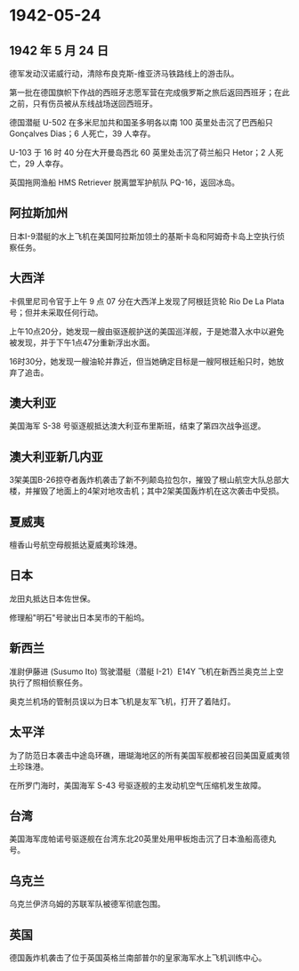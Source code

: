 # 1942-05-24

## 1942 年 5 月 24 日

德军发动汉诺威行动，清除布良克斯-维亚济马铁路线上的游击队。

第一批在德国旗帜下作战的西班牙志愿军营在完成俄罗斯之旅后返回西班牙；在此之前，只有伤员被从东线战场送回西班牙。

德国潜艇 U-502 在多米尼加共和国圣多明各以南 100 英里处击沉了巴西船只
Gonçalves Dias；6 人死亡，39 人幸存。

U-103 于 16 时 40 分在大开曼岛西北 60 英里处击沉了荷兰船只 Hetor；2
人死亡，29 人幸存。

英国拖网渔船 HMS Retriever 脱离盟军护航队 PQ-16，返回冰岛。

## 阿拉斯加州

日本I-9潜艇的水上飞机在美国阿拉斯加领土的基斯卡岛和阿姆奇卡岛上空执行侦察任务。

## 大西洋

卡佩里尼司令官于上午 9 点 07 分在大西洋上发现了阿根廷货轮 Rio De La
Plata 号；但并未采取任何行动。

上午10点20分，她发现一艘由驱逐舰护送的美国巡洋舰，于是她潜入水中以避免被发现，并于下午1点47分重新浮出水面。

16时30分，她发现一艘油轮并靠近，但当她确定目标是一艘阿根廷船只时，她放弃了追击。

## 澳大利亚

美国海军 S-38 号驱逐舰抵达澳大利亚布里斯班，结束了第四次战争巡逻。

## 澳大利亚新几内亚

3架美国B-26掠夺者轰炸机袭击了新不列颠岛拉包尔，摧毁了根山航空大队总部大楼，并摧毁了地面上的4架对地攻击机；其中2架美国轰炸机在这次袭击中受损。

## 夏威夷

檀香山号航空母舰抵达夏威夷珍珠港。

## 日本

龙田丸抵达日本佐世保。

修理船"明石"号驶出日本吴市的干船坞。

## 新西兰

准尉伊藤进 (Susumo Ito) 驾驶潜艇（潜艇 I-21）E14Y
飞机在新西兰奥克兰上空执行了照相侦察任务。

奥克兰机场的管制员误以为日本飞机是友军飞机，打开了着陆灯。

## 太平洋

为了防范日本袭击中途岛环礁，珊瑚海地区的所有美国军舰都被召回美国夏威夷领土珍珠港。

在所罗门海时，美国海军 S-43 号驱逐舰的主发动机空气压缩机发生故障。

## 台湾

美国海军庞帕诺号驱逐舰在台湾东北20英里处用甲板炮击沉了日本渔船高德丸号。

## 乌克兰

乌克兰伊济乌姆的苏联军队被德军彻底包围。

## 英国

德国轰炸机袭击了位于英国英格兰南部普尔的皇家海军水上飞机训练中心。

